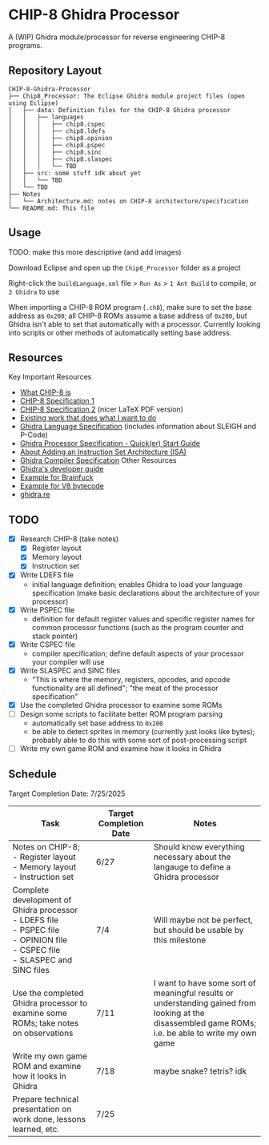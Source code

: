 # CHIP-8 Ghidra Processor

A (WIP) Ghidra module/processor for reverse engineering CHIP-8 programs.

## Repository Layout

```
CHIP-8-Ghidra-Processor
├── Chip8_Processor: The Eclipse Ghidra module project files (open using Eclipse)
│   ├── data: Definition files for the CHIP-8 Ghidra processor
│   │   ├── languages
│   │   │   ├── chip8.cspec
│   │   │   ├── chip8.ldefs
│   │   │   ├── chip8.opinion
│   │   │   ├── chip8.pspec
│   │   │   ├── chip8.sinc
│   │   │   ├── chip8.slaspec
│   │   │   └── TBD
│   ├── src: some stuff idk about yet
│   │   └── TBD
│   └── TBD
├── Notes
│   └── Architecture.md: notes on CHIP-8 architecture/specification
└── README.md: This file
```

## Usage

TODO: make this more descriptive (and add images)

Download Eclipse and open up the `Chip8_Processor` folder as a project

Right-click the `buildLanguage.xml` file > `Run As` > `1 Ant Build` to compile, or `3 Ghidra` to use

When importing a CHIP-8 ROM program (`.ch8`), make sure to set the base address as `0x200`; all CHIP-8 ROMs assume a base address of `0x200`, but Ghidra isn't able to set that automatically with a processor. Currently looking into scripts or other methods of automatically setting base address.

## Resources
Key Important Resources
- [What CHIP-8 is](https://en.m.wikipedia.org/wiki/CHIP-8)
- [CHIP-8 Specification 1](http://devernay.free.fr/hacks/chip8/C8TECH10.HTM)
- [CHIP-8 Specification 2](https://www.cs.columbia.edu/~sedwards/classes/2016/4840-spring/designs/Chip8.pdf) (nicer LaTeX PDF version)
- [Existing work that does what I want to do](https://github.com/beardypig/ghidra-chip8)
- [Ghidra Language Specification](https://ghidra.re/ghidra_docs/languages/index.html) (includes information about SLEIGH and P-Code)
- [Ghidra Processor Specification - Quick(er) Start Guide](https://github.com/joeferg425/ghidra_proc_spec)
- [About Adding an Instruction Set Architecture (ISA)](https://www.l3harris.com/newsroom/editorial/2025/01/expanding-dragon-adding-isa-ghidra)
- [Ghidra Compiler Specification](https://spinsel.dev/assets/2020-06-17-ghidra-brainfuck-processor-1/ghidra_docs/compiler_spec/index.html)
Other Resources
- [Ghidra's developer guide](https://github.com/NationalSecurityAgency/ghidra/blob/master/DevGuide.md)
- [Example for Brainfuck](https://spinsel.dev/2020/06/17/ghidra-brainfuck-processor-1.html)
- [Example for V8 bytecode](https://swarm.ptsecurity.com/creating-a-ghidra-processor-module-in-sleigh-using-v8-bytecode-as-an-example/)
- [ghidra.re](https://ghidra.re/)

## TODO
- [x] Research CHIP-8 (take notes)
	- [x] Register layout
	- [x] Memory layout
	- [x] Instruction set
- [x] Write LDEFS file
	- initial language definition; enables Ghidra to load your language specification (make basic declarations about the architecture of your processor)
- [x] Write PSPEC file
	- definition for default register values and specific register names for common processor functions (such as the program counter and stack pointer)
- [x] Write CSPEC file
	- compiler specification; define default aspects of your processor your compiler will use
- [x] Write SLASPEC and SINC files
	- "This is where the memory, registers, opcodes, and opcode functionality are all defined"; "the meat of the processor specification"
- [X] Use the completed Ghidra processor to examine some ROMs
- [ ] Design some scripts to facilitate better ROM program parsing
	- automatically set base address to `0x200`
	- be able to detect sprites in memory (currently just looks like bytes); probably able to do this with some sort of post-processing script
- [ ] Write my own game ROM and examine how it looks in Ghidra

## Schedule

Target Completion Date: 7/25/2025

| Task                                                                                                                                   | Target Completion Date | Notes                                                                                                                                                |
| -------------------------------------------------------------------------------------------------------------------------------------- | ---------------------- | ---------------------------------------------------------------------------------------------------------------------------------------------------- |
| Notes on CHIP-8; <br>- Register layout<br>- Memory layout<br>- Instruction set                                                         | 6/27                   | Should know everything necessary about the langauge to define a Ghidra processor                                                                     |
| Complete development of Ghidra processor<br>- LDEFS file<br>- PSPEC file<br>- OPINION file<br>- CSPEC file<br>- SLASPEC and SINC files | 7/4                    | Will maybe not be perfect, but should be usable by this milestone                                                                                    |
| Use the completed Ghidra processor to examine some ROMs; take notes on observations                                                    | 7/11                   | I want to have some sort of meaningful results or understanding gained from looking at the disassembled game ROMs; i.e. be able to write my own game |
| Write my own game ROM and examine how it looks in Ghidra                                                                               | 7/18                   | maybe snake? tetris? idk                                                                                                                             |
| Prepare technical presentation on work done, lessons learned, etc.                                                                     | 7/25                   |                                                                                                                                                      |